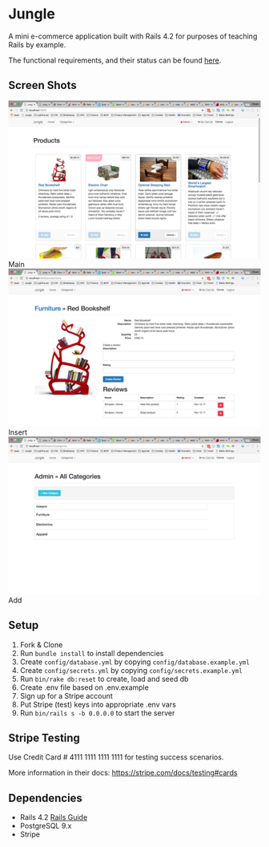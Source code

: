 # Jungle

A mini e-commerce application built with Rails 4.2 for purposes of teaching Rails by example.

The functional requirements, and their status can be found [here](https://github.com/shawnkgriffin/jungle-rails/blob/master/docs/Feature%20Requirements.md). 


## Screen Shots
![Products](https://github.com/shawnkgriffin/jungle-rails/blob/master/docs/Screenshot_products.png) Main
![Reviews](https://github.com/shawnkgriffin/jungle-rails/blob/master/docs/Screenshot_product_reviews.png) Insert
![Add category](https://github.com/shawnkgriffin/jungle-rails/blob/master/docs/Screenshot_Categories.png) Add



## Setup

1. Fork & Clone
2. Run `bundle install` to install dependencies
3. Create `config/database.yml` by copying `config/database.example.yml`
4. Create `config/secrets.yml` by copying `config/secrets.example.yml`
5. Run `bin/rake db:reset` to create, load and seed db
6. Create .env file based on .env.example
7. Sign up for a Stripe account
8. Put Stripe (test) keys into appropriate .env vars
9. Run `bin/rails s -b 0.0.0.0` to start the server

## Stripe Testing

Use Credit Card # 4111 1111 1111 1111 for testing success scenarios.

More information in their docs: <https://stripe.com/docs/testing#cards>

## Dependencies

* Rails 4.2 [Rails Guide](http://guides.rubyonrails.org/v4.2/)
* PostgreSQL 9.x
* Stripe
